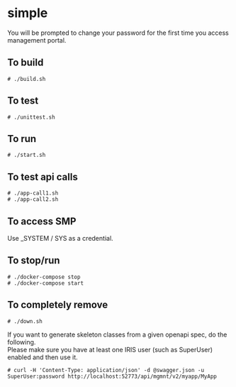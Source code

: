 # simple
You will be prompted to change your password for the first time you access management portal.  


## To build
```
# ./build.sh
```
## To test
```
# ./unittest.sh
```
## To run
```
# ./start.sh
```
## To test api calls
```
# ./app-call1.sh
# ./app-call2.sh
```
## To access SMP
Use _SYSTEM / SYS as a credential.

## To stop/run
```
# ./docker-compose stop
# ./docker-compose start
```
## To completely remove
```
# ./down.sh
```

If you want to generate skeleton classes from a given openapi spec, do the following.   
Please make sure you have at least one IRIS user (such as SuperUser) enabled and then use it.
```
# curl -H 'Content-Type: application/json' -d @swagger.json -u SuperUser:password http://localhost:52773/api/mgmnt/v2/myapp/MyApp
```
